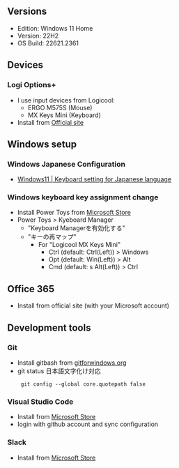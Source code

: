 ## Versions

- Edition: Windows 11 Home
- Version: 22H2
- OS Build: 22621.2361

## Devices

### Logi Options+

- I use input devices from Logicool: 
  - ERGO M575S (Mouse)
  - MX Keys Mini (Keyboard)
- Install from [Official site](https://www.logicool.co.jp/ja-jp/setup/ergosetup/logi-options.html)

## Windows setup

### Windows Japanese Configuration

- [Windows11 | Keyboard setting for Japanese language](https://hommalab.io/posts/windows/win11-parallels-keyboard-for-mac-jp/)

### Windows keyboard key assignment change

- Install Power Toys from [Microsoft Store](https://apps.microsoft.com/detail/XP89DCGQ3K6VLD?hl=en-gb&gl=US)
- Power Toys > Kyeboard Manager
  - "Keyboard Managerを有効化する"
  - "キーの再マップ"
    - For "Logicool MX Keys Mini"
      - Ctrl (default: Ctrl(Left)) > Windows
      - Opt (default:  Win(Left)) > Alt
      - Cmd (default: s Alt(Left)) > Ctrl

## Office 365

- Install from official site (with your Microsoft account)

## Development tools

### Git

- Install gitbash from [gitforwindows.org](https://gitforwindows.org/)
- git status 日本語文字化け対応
  ```
   git config --global core.quotepath false
  ```

### Visual Studio Code

- Install from [Microsoft Store](https://apps.microsoft.com/detail/XP9KHM4BK9FZ7Q?hl=en-US&gl=US)
- login with github account and sync configuration

### Slack

- Install from [Microsoft Store](https://apps.microsoft.com/detail/9WZDNCRDK3WP?launch=true&mode=full&hl=ja-jp&gl=jp&ocid=bingwebsearch)